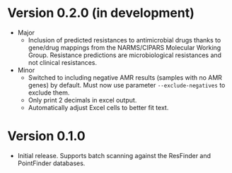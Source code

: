 # Version 0.2.0 (in development)

* Major
  * Inclusion of predicted resistances to antimicrobial drugs thanks to gene/drug mappings from the NARMS/CIPARS Molecular Working Group. Resistance predictions are microbiological resistances and not clinical resistances. 
* Minor
  * Switched to including negative AMR results (samples with no AMR genes) by default.  Must now use parameter `--exclude-negatives` to exclude them.
  * Only print 2 decimals in excel output.
  * Automatically adjust Excel cells to better fit text.

# Version 0.1.0

* Initial release.  Supports batch scanning against the ResFinder and PointFinder databases.
